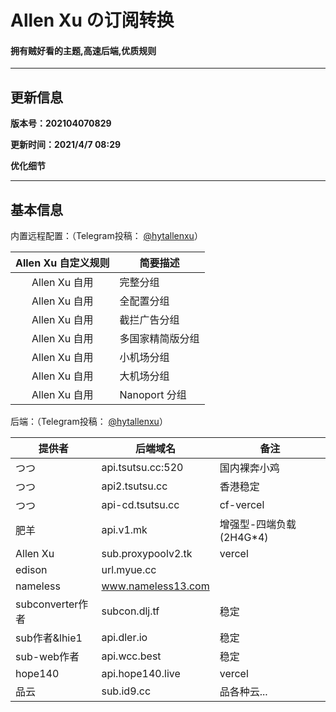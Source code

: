 # Allen Xu の订阅转换

#### 拥有贼好看的主题,高速后端,优质规则

------

## 更新信息

**版本号：202104070829**

**更新时间：2021/4/7 08:29**

**优化细节**

------

## 基本信息

内置远程配置：（Telegram投稿： [@hytallenxu](https://t.me/hytallenxu)）

| Allen Xu 自定义规则 | 简要描述       |
| :------: | ------------------------ |
| Allen Xu 自用 | 完整分组   |
| Allen Xu 自用 | 全配置分组 |
| Allen Xu 自用 | 截拦广告分组 |
| Allen Xu 自用 | 多国家精简版分组 |
| Allen Xu 自用 | 小机场分组 |
| Allen Xu 自用 | 大机场分组 |
| Allen Xu 自用 | Nanoport 分组 |


后端：（Telegram投稿： [@hytallenxu](https://t.me/hytallenxu)）

| 提供者           | 后端域名                                  | 备注                     |
| ---------------- | ----------------------------------------- | ------------------------ |
| つつ             | api.tsutsu.cc:520                         | 国内裸奔小鸡             |
| つつ             | api2.tsutsu.cc                            | 香港稳定                 |
| つつ             | api-cd.tsutsu.cc                          | cf-vercel            |
| 肥羊             | api.v1.mk                                 | 增强型-四端负载 (2H4G*4) |
| Allen Xu         | sub.proxypoolv2.tk                        | vercel                   |
| edison           | url.myue.cc                               |  |
| nameless           | www.nameless13.com                              |  |
| subconverter作者 | subcon.dlj.tf                             | 稳定                     |
| sub作者&lhie1    | api.dler.io                               | 稳定                     |
| sub-web作者      | api.wcc.best                              | 稳定                     |
| hope140          | api.hope140.live                          | vercel                   |
| 品云             | sub.id9.cc                                | 品各种云...              |

